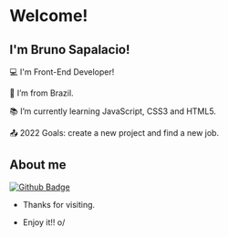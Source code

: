 # Welcome!

 

## I'm Bruno Sapalacio!

 

:computer: I'm Front-End Developer!

:house_with_garden: I’m from Brazil.

:books: I’m currently learning JavaScript, CSS3 and HTML5.

:outbox_tray: 2022 Goals: create a new project and find a new job.

 

## About me

[![Github Badge](https://img.shields.io/badge/-Github-000?style=flat-square&logo=Github&logoColor=white&link=LINK_GIT)](https://github.com/BrunoSapalacio)

- Thanks for visiting.

- Enjoy it!! o/
